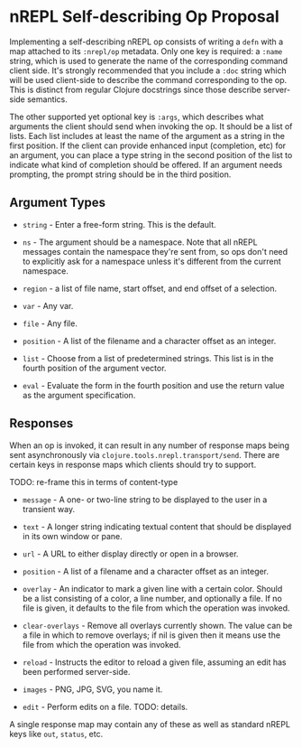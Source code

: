 # nREPL Self-describing Op Proposal

Implementing a self-describing nREPL op consists of writing a `defn`
with a map attached to its `:nrepl/op` metadata. Only one key is
required: a `:name` string, which is used to generate the name of the
corresponding command client side. It's strongly recommended that you
include a `:doc` string which will be used client-side to describe the
command corresponding to the op. This is distinct from regular Clojure
docstrings since those describe server-side semantics.

The other supported yet optional key is `:args`, which describes what
arguments the client should send when invoking the op. It should be a
list of lists. Each list includes at least the name of the argument as
a string in the first position. If the client can provide enhanced
input (completion, etc) for an argument, you can place a type string
in the second position of the list to indicate what kind of completion
should be offered. If an argument needs prompting, the prompt string
should be in the third position.

## Argument Types

* `string` - Enter a free-form string. This is the default.

* `ns` - The argument should be a namespace. Note that all nREPL
  messages contain the namespace they're sent from, so ops don't need
  to explicitly ask for a namespace unless it's different from the
  current namespace.

* `region` - a list of file name, start offset, and end offset of a
  selection.

* `var` - Any var.

* `file` - Any file.

* `position` - A list of the filename and a character offset as an integer.

* `list` - Choose from a list of predetermined strings. This list is
  in the fourth position of the argument vector.

* `eval` - Evaluate the form in the fourth position and use the return
  value as the argument specification.

## Responses

When an op is invoked, it can result in any number of response maps
being sent asynchronously via `clojure.tools.nrepl.transport/send`.
There are certain keys in response maps which clients should try to
support.

TODO: re-frame this in terms of content-type

* `message` - A one- or two-line string to be displayed to the user in
  a transient way.

* `text` - A longer string indicating textual content that should be
  displayed in its own window or pane.

* `url` - A URL to either display directly or open in a browser.

* `position` - A list of a filename and a character offset as an integer.

* `overlay` - An indicator to mark a given line with a certain
  color. Should be a list consisting of a color, a line number, and
  optionally a file. If no file is given, it defaults to the file from
  which the operation was invoked.

* `clear-overlays` - Remove all overlays currently shown. The value
  can be a file in which to remove overlays; if nil is given then it
  means use the file from which the operation was invoked.

* `reload` - Instructs the editor to reload a given file, assuming an
  edit has been performed server-side.

* `images` - PNG, JPG, SVG, you name it.

* `edit` - Perform edits on a file. TODO: details.

A single response map may contain any of these as well as standard
nREPL keys like `out`, `status`, etc.
